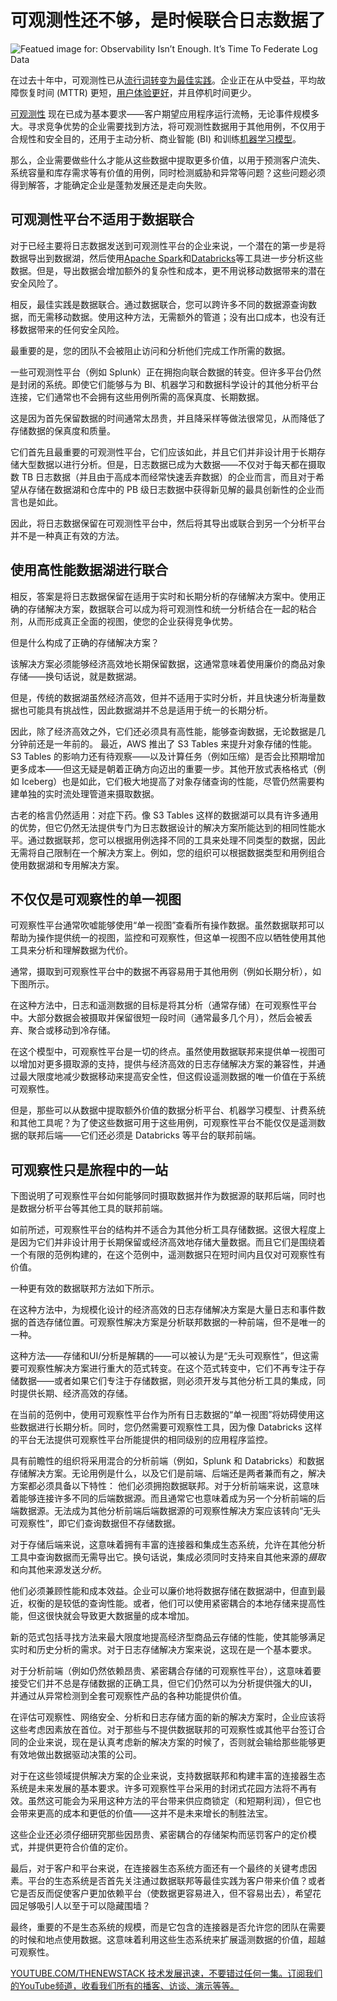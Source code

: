 # 可观测性还不够，是时候联合日志数据了

![Featued image for: Observability Isn’t Enough. It’s Time To Federate Log Data](https://cdn.thenewstack.io/media/2025/01/2382f5c2-log-1024x576.jpg)

在过去十年中，可观测性已从[流行词转变为最佳实践](https://devops.com/observability-matters-but-are-you-observing-the-right-things/)。企业正在从中受益，平均故障恢复时间 (MTTR) 更短，[用户体验更好](https://intellyx.com/2024/11/20/in-todays-real-time-multicloud-world-who-owns-the-customer-experience/)，并且停机时间更少。

[可观测性](https://thenewstack.io/observability/) 现在已成为基本要求——客户期望应用程序运行流畅，无论事件规模多大。寻求竞争优势的企业需要找到方法，将可观测性数据用于其他用例，不仅用于合规性和安全目的，还用于主动分析、商业智能 (BI) 和训练[机器学习模型](https://thenewstack.io/llm/)。

那么，企业需要做些什么才能从这些数据中提取更多价值，以用于预测客户流失、系统容量和库存需求等有价值的用例，同时检测威胁和异常等问题？这些问题必须得到解答，才能确定企业是蓬勃发展还是走向失败。

## 可观测性平台不适用于数据联合

对于已经主要将日志数据发送到可观测性平台的企业来说，一个潜在的第一步是将数据导出到数据湖，然后使用[Apache Spark](https://thenewstack.io/apple-comet-brings-fast-vector-processing-to-apache-spark/)和[Databricks](https://thenewstack.io/snowflake-databricks-and-the-fight-for-apache-iceberg-tables/)等工具进一步分析这些数据。但是，导出数据会增加额外的复杂性和成本，更不用说移动数据带来的潜在安全风险了。

相反，最佳实践是数据联合。通过数据联合，您可以跨许多不同的数据源查询数据，而无需移动数据。使用这种方法，无需额外的管道；没有出口成本，也没有迁移数据带来的任何安全风险。

最重要的是，您的团队不会被阻止访问和分析他们完成工作所需的数据。

一些可观测性平台（例如 Splunk）正在拥抱向联合数据的转变。但许多平台仍然是封闭的系统。即使它们能够与为 BI、机器学习和数据科学设计的其他分析平台连接，它们通常也不会拥有这些用例所需的高保真度、长期数据。

这是因为首先保留数据的时间通常太昂贵，并且降采样等做法很常见，从而降低了存储数据的保真度和质量。

它们首先且最重要的可观测性平台，它们应该如此，并且它们并非设计用于长期存储大型数据以进行分析。但是，日志数据已成为大数据——不仅对于每天都在摄取数 TB 日志数据（并且由于高成本而经常快速丢弃数据）的企业而言，而且对于希望从存储在数据湖和仓库中的 PB 级日志数据中获得新见解的最具创新性的企业而言也是如此。

因此，将日志数据保留在可观测性平台中，然后将其导出或联合到另一个分析平台并不是一种真正有效的方法。

## 使用高性能数据湖进行联合

相反，答案是将日志数据保留在适用于实时和长期分析的存储解决方案中。使用正确的存储解决方案，数据联合可以成为将可观测性和统一分析结合在一起的粘合剂，从而形成真正全面的视图，使您的企业获得竞争优势。

但是什么构成了正确的存储解决方案？

该解决方案必须能够经济高效地长期保留数据，这通常意味着使用廉价的商品对象存储——换句话说，就是数据湖。

但是，传统的数据湖虽然经济高效，但并不适用于实时分析，并且快速分析海量数据也可能具有挑战性，因此数据湖并不总是适用于统一的长期分析。

因此，除了经济高效之外，它们还必须具有高性能，能够查询数据，无论数据是几分钟前还是一年前的。
最近，AWS 推出了 S3 Tables 来提升对象存储的性能。S3 Tables 的影响力还有待观察——以及计算任务（例如压缩）是否会比预期增加更多成本——但这无疑是朝着正确方向迈出的重要一步。其他开放式表格格式（例如 Iceberg）也是如此，它们极大地提高了对象存储查询的性能，尽管仍然需要构建单独的实时流处理管道来摄取数据。

古老的格言仍然适用：对症下药。像 S3 Tables 这样的数据湖可以具有许多通用的优势，但它仍然无法提供专门为日志数据设计的解决方案所能达到的相同性能水平。通过数据联邦，您可以根据用例选择不同的工具来处理不同类型的数据，因此无需将自己限制在一个解决方案上。例如，您的组织可以根据数据类型和用例组合使用数据湖和专用解决方案。


## 不仅仅是可观察性的单一视图
可观察性平台通常吹嘘能够使用“单一视图”查看所有操作数据。虽然数据联邦可以帮助为操作提供统一的视图，监控和可观察性，但这单一视图不应以牺牲使用其他工具来分析和理解数据为代价。

通常，摄取到可观察性平台中的数据不再容易用于其他用例（例如长期分析），如下图所示。

在这种方法中，日志和遥测数据的目标是将其分析（通常存储）在可观察性平台中。大部分数据会被摄取并保留很短一段时间（通常最多几个月），然后会被丢弃、聚合或移动到冷存储。

在这个模型中，可观察性平台是一切的终点。虽然使用数据联邦来提供单一视图可以增加对更多摄取源的支持，提供与经济高效的日志存储解决方案的兼容性，并通过最大限度地减少数据移动来提高安全性，但这假设遥测数据的唯一价值在于系统可观察性。

但是，那些可以从数据中提取额外价值的数据分析平台、机器学习模型、计费系统和其他工具呢？为了使这些数据可用于这些用例，可观察性平台不能仅仅是遥测数据的联邦后端——它们还必须是 Databricks 等平台的联邦前端。


## 可观察性只是旅程中的一站
下图说明了可观察性平台如何能够同时摄取数据并作为数据源的联邦后端，同时也是数据分析平台等其他工具的联邦前端。

如前所述，可观察性平台的结构并不适合为其他分析工具存储数据。这很大程度上是因为它们并非设计用于长期保留或经济高效地存储大量数据。而且它们是围绕着一个有限的范例构建的，在这个范例中，遥测数据只在短时间内且仅对可观察性有价值。

一种更有效的数据联邦方法如下所示。

在这种方法中，为规模化设计的经济高效的日志存储解决方案是大量日志和事件数据的首选存储位置。可观察性解决方案是分析联邦数据的一种前端，但不是唯一的一种。

这种方法——存储和UI/分析是解耦的——可以被认为是“无头可观察性”，但这需要可观察性解决方案进行重大的范式转变。在这个范式转变中，它们不再专注于存储数据——或者如果它们专注于存储数据，则必须开发与其他分析工具的集成，同时提供长期、经济高效的存储。

在当前的范例中，使用可观察性平台作为所有日志数据的“单一视图”将妨碍使用这些数据进行长期分析。同时，您仍然需要可观察性工具，因为像 Databricks 这样的平台无法提供可观察性平台所能提供的相同级别的应用程序监控。

具有前瞻性的组织将采用混合的分析前端（例如，Splunk 和 Databricks）和数据存储解决方案。无论用例是什么，以及它们是前端、后端还是两者兼而有之，解决方案都必须具备以下特性：
他们必须拥抱数据联邦。对于分析前端来说，这意味着能够连接许多不同的后端数据源。而且通常它也意味着成为另一个分析前端的后端数据源。无法成为其他分析前端后端数据源的可观察性解决方案应该转向“无头可观察性”，即它们查询数据但不存储数据。

对于存储后端来说，这意味着拥有丰富的连接器和集成生态系统，允许在其他分析工具中查询数据而无需导出它。换句话说，集成必须同时支持来自其他来源的*摄取*和向其他来源发送*分析*。

他们必须兼顾性能和成本效益。企业可以廉价地将数据存储在数据湖中，但直到最近，权衡的是较低的查询性能。或者，他们可以使用紧密耦合的本地存储来提高性能，但这很快就会导致更大数据量的成本增加。

新的范式包括寻找方法来最大限度地提高经济型商品云存储的性能，使其能够满足实时和历史分析的需求。对于日志存储解决方案来说，这现在是一个基本要求。

对于分析前端（例如仍然依赖昂贵、紧密耦合存储的可观察性平台），这意味着要接受它们并不总是存储数据的正确工具，但它们仍然可以为分析提供强大的UI，并通过从异常检测到全套可观察性产品的各种功能提供价值。

在评估可观察性、网络安全、分析和日志存储方面的新的解决方案时，企业应该将这些考虑因素放在首位。对于那些与不提供数据联邦的可观察性或其他平台签订合同的企业来说，现在是认真考虑新的解决方案的时候了，否则就会输给那些能够更有效地做出数据驱动决策的公司。

对于在这些领域提供解决方案的企业来说，支持数据联邦和构建丰富的连接器生态系统是未来发展的基本要求。许多可观察性平台采用的封闭式花园方法将不再有效。虽然这可能会为采用这种方法的平台带来供应商锁定（和短期利润），但它也会带来更高的成本和更低的价值——这并不是未来增长的制胜法宝。

这些企业还必须仔细研究那些因昂贵、紧密耦合的存储架构而惩罚客户的定价模式，并提供更符合价值的定价。

最后，对于客户和平台来说，在连接器生态系统方面还有一个最终的关键考虑因素。平台的生态系统是否首先关注通过数据联邦等最佳实践为客户带来价值？或者它是否反而促使客户更加依赖平台（使数据更容易进入，但不容易出去），希望花园足够吸引人以至于可以隐藏围墙？

最终，重要的不是生态系统的规模，而是它包含的连接器是否允许您的团队在需要的时候和地点使用数据。这意味着利用这些生态系统来扩展遥测数据的价值，超越可观察性。

[YOUTUBE.COM/THENEWSTACK 技术发展迅速，不要错过任何一集。订阅我们的YouTube频道，收看我们所有的播客、访谈、演示等等。](https://youtube.com/thenewstack?sub_confirmation=1)